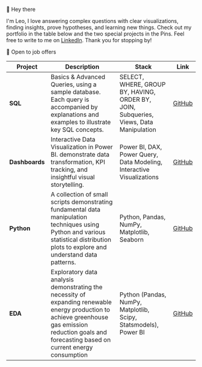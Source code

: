 👋 Hey there

I'm Leo, I love answering complex questions with clear visualizations, finding insights, prove hypotheses, and learning new things. Check out my portfolio in the table below and the two special projects in the Pins. Feel free to write to me on [LinkedIn](https://linkedin.com/in/leokalugina). Thank you for stopping by!

📍 Open to job offers 



| Project | Description | Stack | Link |
|-----------|------------|---------|----------|
| **SQL** | Basics & Advanced Queries, using a sample database. Each query is accompanied by explanations and examples to illustrate key SQL concepts. | SELECT, WHERE, GROUP BY, HAVING, ORDER BY, JOIN, Subqueries, Views, Data Manipulation | [GitHub](https://github.com/leocareer/DA_specialization/tree/main/Sprint_03) |
| **Dashboards** | Interactive Data Visualization in Power BI. demonstrate data transformation, KPI tracking, and insightful visual storytelling. | Power BI, DAX, Power Query, Data Modeling, Interactive Visualizations | [GitHub](https://github.com/leocareer/Dashboards) |
| **Python** | A collection of small scripts demonstrating fundamental data manipulation techniques using Python  and various statistical distribution plots to explore and understand data patterns. | Python, Pandas, NumPy, Matplotlib, Seaborn | [GitHub](https://github.com/leocareer/DA_specialization/tree/main/Sprint_07) |
| **EDA** | Exploratory data analysis demonstrating the necessity of expanding renewable energy production to achieve greenhouse gas emission reduction goals and forecasting based on current energy consumption | Python (Pandas, NumPy, Matplotlib, Scipy, Statsmodels), Power BI | [GitHub](https://github.com/leocareer/DA_specialization/tree/main/Sprint_10) |

